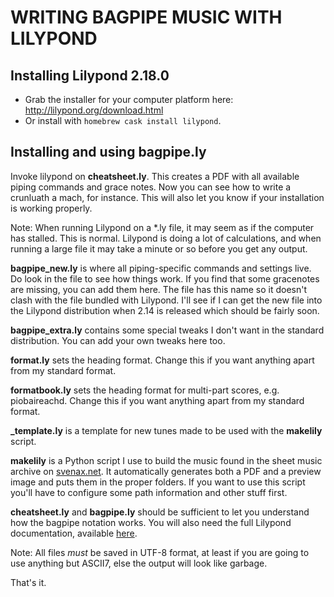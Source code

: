 WRITING BAGPIPE MUSIC WITH LILYPOND
===================================

Installing Lilypond 2.18.0
--------------------------

* Grab the installer for your computer platform here:
  <http://lilypond.org/download.html>
* Or install with `homebrew cask install lilypond`.

Installing and using bagpipe.ly
-------------------------------

Invoke lilypond on **cheatsheet.ly**. This creates a PDF with all available
piping commands and grace notes. Now you can see how to write a crunluath a
mach, for instance. This will also let you know if your installation is
working properly.

Note: When running Lilypond on a *.ly file, it may seem as if the computer has
stalled. This is normal. Lilypond is doing a lot of calculations, and when
running a large file it may take a minute or so before you get any output.

**bagpipe_new.ly** is where all piping-specific commands and settings live.
Do look in the file to see how things work. If you find that some gracenotes
are missing, you can add them here. The file has this name so it doesn't clash
with the file bundled with Lilypond. I'll see if I can get the new file into
the Lilypond distribution when 2.14 is released which should be fairly soon.

**bagpipe_extra.ly** contains some special tweaks I don't want in the standard
distribution. You can add your own tweaks here too.

**format.ly** sets the heading format. Change this if you want anything apart
from my standard format.

**formatbook.ly** sets the heading format for multi-part scores, e.g.
piobaireachd. Change this if you want anything apart from my standard format.

**_template.ly** is a template for new tunes made to be used with the
**makelily** script.

**makelily** is a Python script I use to build the music found in the sheet
music archive on [svenax.net](http://svenax.net/). It automatically generates
both a PDF and a preview image and puts them in the proper folders. If you
want to use this script you'll have to configure some path information and
other stuff first.

**cheatsheet.ly** and **bagpipe.ly** should be sufficient to let you
understand how the bagpipe notation works. You will also need the full
Lilypond documentation, available
[here](http://lilypond.org/doc/v2.12/Documentation/).

Note: All files *must* be saved in UTF-8 format, at least if you are going to
use anything but ASCII7, else the output will look like garbage.

That's it.
